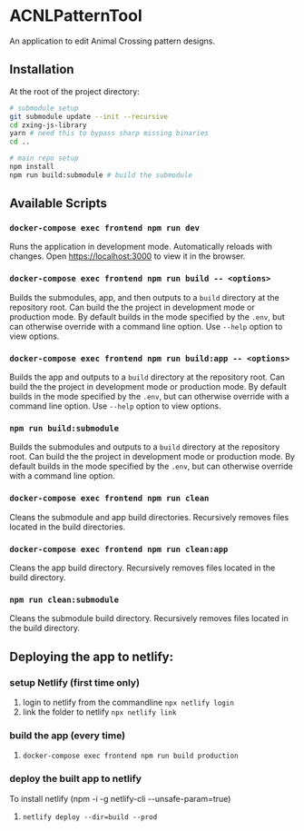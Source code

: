 # ACNLPatternTool

An application to edit Animal Crossing pattern designs.

## Installation

At the root of the project directory:

```sh
# submodule setup
git submodule update --init --recursive
cd zxing-js-library
yarn # need this to bypass sharp missing binaries
cd ..

# main repo setup
npm install
npm run build:submodule # build the submodule
```

## Available Scripts

### `docker-compose exec frontend npm run dev`

Runs the application in development mode. Automatically reloads with changes.
Open [https://localhost:3000](https://localhost:3000) to view it in the
browser.

### `docker-compose exec frontend npm run build -- <options>`

Builds the submodules, app, and then outputs to a `build` directory at the
repository root. Can build the the project in development mode or production
mode. By default builds in the mode specified by the `.env`, but can otherwise
override with a command line option. Use `--help` option to view options.

### `docker-compose exec frontend npm run build:app -- <options>`

Builds the app and outputs to a `build` directory at the repository root. Can
build the the project in development mode or production mode. By default builds
in the mode specified by the `.env`, but can otherwise override with a command
line option. Use `--help` option to view options.

### `npm run build:submodule`

Builds the submodules and outputs to a `build` directory at the repository
root. Can build the the project in development mode or production mode. By
default builds in the mode specified by the `.env`, but can otherwise override
with a command line option.

### `docker-compose exec frontend npm run clean`

Cleans the submodule and app build directories. Recursively removes files
located in the build directories.

### `docker-compose exec frontend npm run clean:app`

Cleans the app build directory. Recursively removes files located in the build
directory.

### `npm run clean:submodule`

Cleans the submodule build directory. Recursively removes files located in the build
directory.

## Deploying the app to netlify:

### setup Netlify (first time only)

1. login to netlify from the commandline `npx netlify login`
2. link the folder to netlify `npx netlify link`

### build the app (every time)

1. `docker-compose exec frontend npm run build production`

### deploy the built app to netlify

To install netlify (npm -i -g netlify-cli --unsafe-param=true)

1. `netlify deploy --dir=build --prod`
